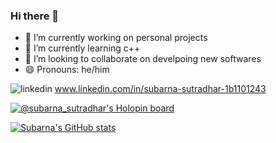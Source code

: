 ### Hi there 👋
- 🔭 I’m currently working on personal projects
- 🌱 I’m currently learning c++ 
- 👯 I’m looking to collaborate on develpoing new softwares
- 😄 Pronouns: he/him



![linkedin](https://img.shields.io/badge/LinkedIn-0077B5?style=for-the-badge&logo=linkedin&logoColor=white)
www.linkedin.com/in/subarna-sutradhar-1b1101243



[![@subarna_sutradhar's Holopin board](https://holopin.me/subarna_sutradhar)](https://holopin.io/@subarna_sutradhar)

[![Subarna's GitHub stats](https://github-readme-stats.vercel.app/api?username=subarna-sutradhar&show_icons=true)](https://github.com/subarna-sutradhar/github-readme-stats)



<!--
**subarna-sutradhar/subarna-sutradhar** is a ✨ _special_ ✨ repository because its `README.md` (this file) appears on your GitHub profile.

Here are some ideas to get you started:

- 🔭 I’m currently working on personal projects
- 🌱 I’m currently learning c++ 
- 👯 I’m looking to collaborate on develpoing new softwares
- 😄 Pronouns: he/him
-->
